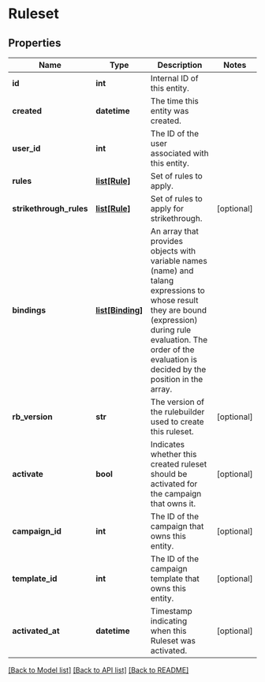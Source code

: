 # Ruleset


## Properties
Name | Type | Description | Notes
------------ | ------------- | ------------- | -------------
**id** | **int** | Internal ID of this entity. | 
**created** | **datetime** | The time this entity was created. | 
**user_id** | **int** | The ID of the user associated with this entity. | 
**rules** | [**list[Rule]**](Rule.md) | Set of rules to apply. | 
**strikethrough_rules** | [**list[Rule]**](Rule.md) | Set of rules to apply for strikethrough. | [optional] 
**bindings** | [**list[Binding]**](Binding.md) | An array that provides objects with variable names (name) and talang expressions to whose result they are bound (expression) during rule evaluation. The order of the evaluation is decided by the position in the array. | 
**rb_version** | **str** | The version of the rulebuilder used to create this ruleset. | [optional] 
**activate** | **bool** | Indicates whether this created ruleset should be activated for the campaign that owns it. | [optional] 
**campaign_id** | **int** | The ID of the campaign that owns this entity. | [optional] 
**template_id** | **int** | The ID of the campaign template that owns this entity. | [optional] 
**activated_at** | **datetime** | Timestamp indicating when this Ruleset was activated. | [optional] 

[[Back to Model list]](../README.md#documentation-for-models) [[Back to API list]](../README.md#documentation-for-api-endpoints) [[Back to README]](../README.md)


